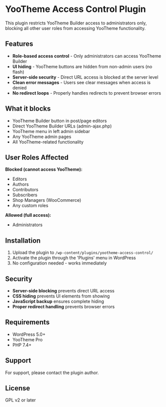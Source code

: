 # YooTheme Access Control Plugin

This plugin restricts YooTheme Builder access to administrators only, blocking all other user roles from accessing YooTheme functionality.

## Features

- **Role-based access control** - Only administrators can access YooTheme Builder
- **UI hiding** - YooTheme buttons are hidden from non-admin users (no flash)
- **Server-side security** - Direct URL access is blocked at the server level
- **Clean error messages** - Users see clear messages when access is denied
- **No redirect loops** - Properly handles redirects to prevent browser errors

## What it blocks

- YooTheme Builder button in post/page editors
- Direct YooTheme Builder URLs (admin-ajax.php)
- YooTheme menu in left admin sidebar
- Any YooTheme admin pages
- All YooTheme-related functionality

## User Roles Affected

**Blocked (cannot access YooTheme):**
- Editors
- Authors
- Contributors
- Subscribers
- Shop Managers (WooCommerce)
- Any custom roles

**Allowed (full access):**
- Administrators

## Installation

1. Upload the plugin to `/wp-content/plugins/yootheme-access-control/`
2. Activate the plugin through the 'Plugins' menu in WordPress
3. No configuration needed - works immediately

## Security

- **Server-side blocking** prevents direct URL access
- **CSS hiding** prevents UI elements from showing
- **JavaScript backup** ensures complete hiding
- **Proper redirect handling** prevents browser errors

## Requirements

- WordPress 5.0+
- YooTheme Pro
- PHP 7.4+

## Support

For support, please contact the plugin author.

## License

GPL v2 or later 